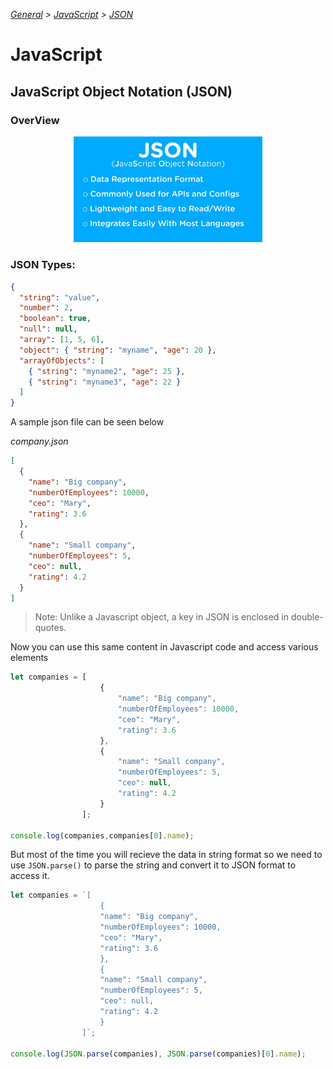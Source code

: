 _[General](../README.md) > [JavaScript](./main.md) > [JSON](./JSON.md)_

# **JavaScript**

## **JavaScript Object Notation (JSON)**

### **OverView**
<img src="./images/JSON_Overview.png" alt="JSON Overiew" style="width:60%;padding:0 20%;"/>

### **JSON Types:**

```json
{
  "string": "value",
  "number": 2,
  "boolean": true,
  "null": null,
  "array": [1, 5, 6],
  "object": { "string": "myname", "age": 20 },
  "arrayOfObjects": [
    { "string": "myname2", "age": 25 },
    { "string": "myname3", "age": 22 }
  ]
}
```

A sample json file can be seen below

*company.json*

```json
[
  {
    "name": "Big company",
    "numberOfEmployees": 10000,
    "ceo": "Mary",
    "rating": 3.6
  },
  {
    "name": "Small company",
    "numberOfEmployees": 5,
    "ceo": null,
    "rating": 4.2
  }
]
```
> Note: Unlike a Javascript object, a key in JSON is enclosed in double-quotes.

Now you can use this same content in Javascript code and access various elements

```javascript
let companies = [
                    {
                        "name": "Big company",
                        "numberOfEmployees": 10000,
                        "ceo": "Mary",
                        "rating": 3.6
                    },
                    {
                        "name": "Small company",
                        "numberOfEmployees": 5,
                        "ceo": null,
                        "rating": 4.2
                    }
                ];

console.log(companies,companies[0].name);
```

But most of the time you will recieve the data in string format so we need to use `JSON.parse()` to parse the string and convert it to JSON format to access it.

```javascript
let companies = `[
                    {
                    "name": "Big company",
                    "numberOfEmployees": 10000,
                    "ceo": "Mary",
                    "rating": 3.6
                    },
                    {
                    "name": "Small company",
                    "numberOfEmployees": 5,
                    "ceo": null,
                    "rating": 4.2
                    }
                ]`;

console.log(JSON.parse(companies), JSON.parse(companies)[0].name);
```

